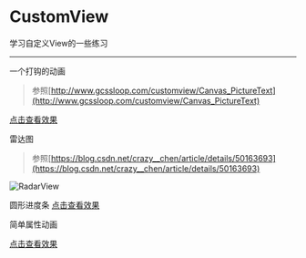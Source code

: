 # CustomView

学习自定义View的一些练习

---
一个打钩的动画
> 参照[http://www.gcssloop.com/customview/Canvas_PictureText](http://www.gcssloop.com/customview/Canvas_PictureText)

<a href="https://publicpics-1252866204.cos.ap-chengdu.myqcloud.com/github/1553878308555_video.gif" target="_blank">点击查看效果</a>

雷达图
> 参照[https://blog.csdn.net/crazy__chen/article/details/50163693](https://blog.csdn.net/crazy__chen/article/details/50163693)

![RadarView](https://publicpics-1252866204.cos.ap-chengdu.myqcloud.com/github/Screenshot_2019-03-30-00-49-35-961_cn.istary.customview.png)


圆形进度条
<a href="https://publicpics-1252866204.cos.ap-chengdu.myqcloud.com/github/basic_anim_20190331.gif" target="_blank">点击查看效果</a>

简单属性动画

<a href="https://publicpics-1252866204.cos.ap-chengdu.myqcloud.com/github/circle_progress_20190331.gif" target="_blank">点击查看效果</a>






